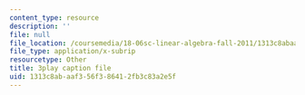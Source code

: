 ```yaml
---
content_type: resource
description: ''
file: null
file_location: /coursemedia/18-06sc-linear-algebra-fall-2011/1313c8abaaf356f386412fb3c83a2e5f_VYS9EYZ3gCo.vtt
file_type: application/x-subrip
resourcetype: Other
title: 3play caption file
uid: 1313c8ab-aaf3-56f3-8641-2fb3c83a2e5f
---
```

